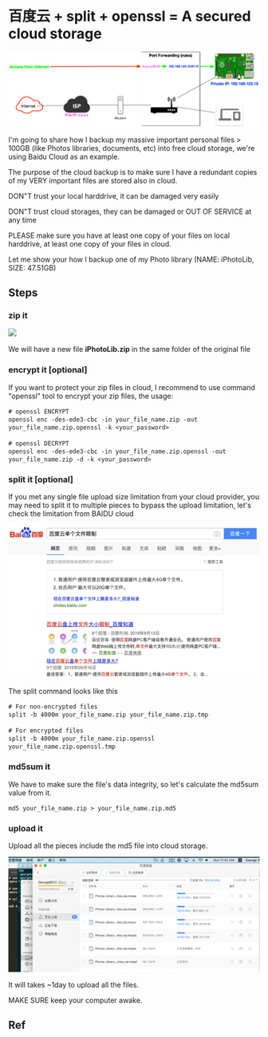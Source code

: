 # 百度云 + split + openssl = A secured cloud storage

![](../.gitbook/assets/home-network.png)

I'm going to share how I backup my massive important personal files &gt; 100GB \(like Photos libraries, documents, etc\) into free cloud storage, we're using Baidu Cloud as an example.

The purpose of the cloud backup is to make sure I have a redundant copies of my VERY important files are stored also in cloud.

DON"T trust your local harddrive, it can be damaged very easily 

DON"T trust cloud storages, they can be damaged or OUT OF SERVICE at any time

PLEASE make sure you have at least one copy of your files on local harddrive, at least one copy of your files in cloud.



Let me show your how I backup one of my Photo library \(NAME: iPhotoLib, SIZE: 47.51GB\)

## Steps

### zip it

![](../.gitbook/assets/kapture-2020-03-01-at-12.26.48.gif)

We will have a new file **iPhotoLib.zip** in the same folder of the original file

### encrypt it \[optional\]

If you want to protect your zip files in cloud, I recommend to use command "openssl" tool to encrypt your zip files, the usage:

```text
# openssl ENCRYPT
openssl enc -des-ede3-cbc -in your_file_name.zip -out your_file_name.zip.openssl -k <your_password>

# openssl DECRYPT
openssl enc -des-ede3-cbc -in your_file_name.zip.openssl -out your_file_name.zip -d -k <your_password>
```

### split it \[optional\]

If you met any single file upload size limitation from your cloud provider, you may need to split it to multiple pieces to bypass the upload limitation, let's check the limitation from BAIDU cloud

![The limitation is 4GB for a single uploaded file](../.gitbook/assets/screen-shot-2020-03-01-at-12.09.04-pm.png)

The split command looks like this

```text
# For non-encrypted files
split -b 4000m your_file_name.zip your_file_name.zip.tmp

# For encrypted files
split -b 4000m your_file_name.zip.openssl your_file_name.zip.openssl.tmp
```

### md5sum it

We have to make sure the file's data integrity, so let's calculate the md5sum value from it.

```text
md5 your_file_name.zip > your_file_name.zip.md5
```

### upload it

Upload all the pieces include the md5 file into cloud storage.

![](../.gitbook/assets/image%20%284%29.png)

It will takes ~1day to upload all the files.

MAKE SURE keep your computer awake.



## Ref






